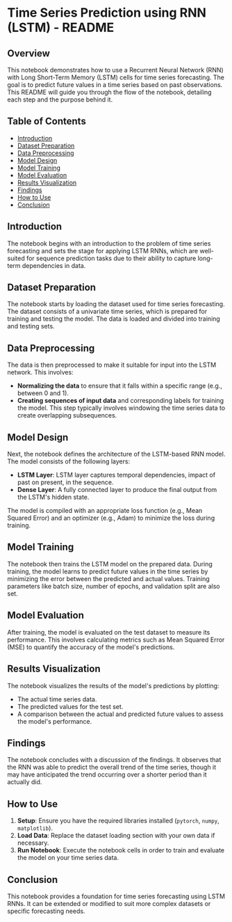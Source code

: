 # Time Series Prediction using RNN (LSTM) - README

## Overview
This notebook demonstrates how to use a Recurrent Neural Network (RNN) with Long Short-Term Memory (LSTM) cells for time series forecasting. The goal is to predict future values in a time series based on past observations. This README will guide you through the flow of the notebook, detailing each step and the purpose behind it.

## Table of Contents
- [Introduction](#introduction)
- [Dataset Preparation](#dataset-preparation)
- [Data Preprocessing](#data-preprocessing)
- [Model Design](#model-design)
- [Model Training](#model-training)
- [Model Evaluation](#model-evaluation)
- [Results Visualization](#results-visualization)
- [Findings](#findings)
- [How to Use](#how-to-use)
- [Conclusion](#conclusion)

## Introduction
The notebook begins with an introduction to the problem of time series forecasting and sets the stage for applying LSTM RNNs, which are well-suited for sequence prediction tasks due to their ability to capture long-term dependencies in data.

## Dataset Preparation
The notebook starts by loading the dataset used for time series forecasting. The dataset consists of a univariate time series, which is prepared for training and testing the model. The data is loaded and divided into training and testing sets.

## Data Preprocessing
The data is then preprocessed to make it suitable for input into the LSTM network. This involves:

- **Normalizing the data** to ensure that it falls within a specific range (e.g., between 0 and 1).
- **Creating sequences of input data** and corresponding labels for training the model. This step typically involves windowing the time series data to create overlapping subsequences.

## Model Design
Next, the notebook defines the architecture of the LSTM-based RNN model. The model consists of the following layers:

- **LSTM Layer**: LSTM layer captures temporal dependencies, impact of past on present, in the sequence.
- **Dense Layer**: A fully connected layer to produce the final output from the LSTM's hidden state.

The model is compiled with an appropriate loss function (e.g., Mean Squared Error) and an optimizer (e.g., Adam) to minimize the loss during training.

## Model Training
The notebook then trains the LSTM model on the prepared data. During training, the model learns to predict future values in the time series by minimizing the error between the predicted and actual values. Training parameters like batch size, number of epochs, and validation split are also set.

## Model Evaluation
After training, the model is evaluated on the test dataset to measure its performance. This involves calculating metrics such as Mean Squared Error (MSE) to quantify the accuracy of the model's predictions.

## Results Visualization
The notebook visualizes the results of the model's predictions by plotting:

- The actual time series data.
- The predicted values for the test set.
- A comparison between the actual and predicted future values to assess the model's performance.

## Findings
The notebook concludes with a discussion of the findings. It observes that the RNN was able to predict the overall trend of the time series, though it may have anticipated the trend occurring over a shorter period than it actually did.

## How to Use
1. **Setup**: Ensure you have the required libraries installed (`pytorch`, `numpy`, `matplotlib`).
2. **Load Data**: Replace the dataset loading section with your own data if necessary.
3. **Run Notebook**: Execute the notebook cells in order to train and evaluate the model on your time series data.

## Conclusion
This notebook provides a foundation for time series forecasting using LSTM RNNs. It can be extended or modified to suit more complex datasets or specific forecasting needs.

